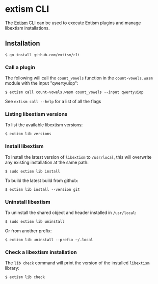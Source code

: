 # extism CLI

The [Extism](https://github.com/extism/extism) CLI can be used to execute Extism plugins and manage libextism installations.

## Installation

```shell
$ go install github.com/extism/cli
```

### Call a plugin

The following will call the `count_vowels` function in the `count-vowels.wasm` module with the input "qwertyuiop":

```shell
$ extism call count-vowels.wasm count_vowels --input qwertyuiop
```

See `extism call --help` for a list of all the flags

### Listing libextism versions

To list the available libextism versions:

```shell
$ extism lib versions
```

### Install libextism

To install the latest version of `libextism` to `/usr/local`, this will overwrite any existing installation at the same path:

```shell
$ sudo extism lib install
```

To build the latest build from github:

```shell
$ extism lib install --version git
```

### Uninstall libextism

To uninstall the shared object and header installed in `/usr/local`:

```shell
$ sudo extism lib uninstall
```

Or from another prefix:

```shell
$ extism lib uninstall --prefix ~/.local
```

### Check a libextism installation

The `lib check` command will print the version of the installed `libextism` library:

```shell
$ extism lib check
```

